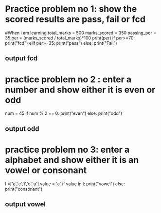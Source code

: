 # Practice problem no 1: show the scored results are pass, fail or fcd
#When i am learning
total_marks = 500
marks_scored = 350
passing_per = 35
per = (marks_scored / total_marks)*100
print(per)
if per>=70:
    print("fcd")
elif per>=35:
    print("pass")
else:
    print("Fail")
## output fcd
    
    
 # practice problem no 2 : enter a number and show either it is even or odd
num = 45
if num % 2 == 0:
  print("even")
else:
  print("odd")
## output odd


 # practice problem no 3: enter a alphabet and show either it is an vowel or consonant
 l =['a','e','i','o','u']
value = 'a'
if value in l:
    print("vowel")
else:
    print("consonant")
 ## output vowel
 
 
